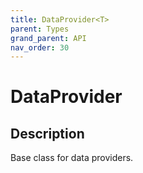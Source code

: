 ```yaml
---
title: DataProvider<T>
parent: Types
grand_parent: API
nav_order: 30
---
```

# DataProvider<T>
## Description
Base class for data providers.
